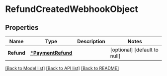# RefundCreatedWebhookObject

## Properties
Name | Type | Description | Notes
------------ | ------------- | ------------- | -------------
**Refund** | [***PaymentRefund**](PaymentRefund.md) |  | [optional] [default to null]

[[Back to Model list]](../README.md#documentation-for-models) [[Back to API list]](../README.md#documentation-for-api-endpoints) [[Back to README]](../README.md)

